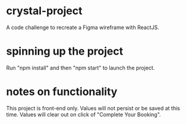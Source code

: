 # crystal-project
A code challenge to recreate a Figma wireframe with ReactJS.

# spinning up the project
Run "npm install" and then "npm start" to launch the project.

# notes on functionality
This project is front-end only. Values will not persist or be saved at this time. Values will clear out on click of "Complete Your Booking".